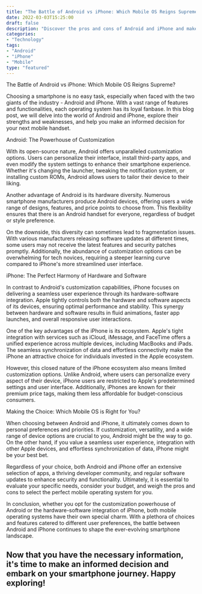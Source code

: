 ```yaml
---
title: "The Battle of Android vs iPhone: Which Mobile OS Reigns Supreme?"
date: 2022-03-03T15:25:00
draft: false
description: "Discover the pros and cons of Android and iPhone and make an informed choice for your next smartphone."
categories:
- "Technology"
tags:
- "Android"
- "iPhone"
- "Mobile"
type: "featured"
---
```


The Battle of Android vs iPhone: Which Mobile OS Reigns Supreme?

Choosing a smartphone is no easy task, especially when faced with the two giants of the industry - Android and iPhone. With a vast range of features and functionalities, each operating system has its loyal fanbase. In this blog post, we will delve into the world of Android and iPhone, explore their strengths and weaknesses, and help you make an informed decision for your next mobile handset.

Android: The Powerhouse of Customization

With its open-source nature, Android offers unparalleled customization options. Users can personalize their interface, install third-party apps, and even modify the system settings to enhance their smartphone experience. Whether it's changing the launcher, tweaking the notification system, or installing custom ROMs, Android allows users to tailor their device to their liking.

Another advantage of Android is its hardware diversity. Numerous smartphone manufacturers produce Android devices, offering users a wide range of designs, features, and price points to choose from. This flexibility ensures that there is an Android handset for everyone, regardless of budget or style preference.

On the downside, this diversity can sometimes lead to fragmentation issues. With various manufacturers releasing software updates at different times, some users may not receive the latest features and security patches promptly. Additionally, the abundance of customization options can be overwhelming for tech novices, requiring a steeper learning curve compared to iPhone's more streamlined user interface.

iPhone: The Perfect Harmony of Hardware and Software

In contrast to Android's customization capabilities, iPhone focuses on delivering a seamless user experience through its hardware-software integration. Apple tightly controls both the hardware and software aspects of its devices, ensuring optimal performance and stability. This synergy between hardware and software results in fluid animations, faster app launches, and overall responsive user interactions.

One of the key advantages of the iPhone is its ecosystem. Apple's tight integration with services such as iCloud, iMessage, and FaceTime offers a unified experience across multiple devices, including MacBooks and iPads. The seamless synchronization of data and effortless connectivity make the iPhone an attractive choice for individuals invested in the Apple ecosystem.

However, this closed nature of the iPhone ecosystem also means limited customization options. Unlike Android, where users can personalize every aspect of their device, iPhone users are restricted to Apple's predetermined settings and user interface. Additionally, iPhones are known for their premium price tags, making them less affordable for budget-conscious consumers.

Making the Choice: Which Mobile OS is Right for You?

When choosing between Android and iPhone, it ultimately comes down to personal preferences and priorities. If customization, versatility, and a wide range of device options are crucial to you, Android might be the way to go. On the other hand, if you value a seamless user experience, integration with other Apple devices, and effortless synchronization of data, iPhone might be your best bet.

Regardless of your choice, both Android and iPhone offer an extensive selection of apps, a thriving developer community, and regular software updates to enhance security and functionality. Ultimately, it is essential to evaluate your specific needs, consider your budget, and weigh the pros and cons to select the perfect mobile operating system for you.

In conclusion, whether you opt for the customization powerhouse of Android or the hardware-software integration of iPhone, both mobile operating systems have their own special charm. With a plethora of choices and features catered to different user preferences, the battle between Android and iPhone continues to shape the ever-evolving smartphone landscape.

Now that you have the necessary information, it's time to make an informed decision and embark on your smartphone journey. Happy exploring!
---

